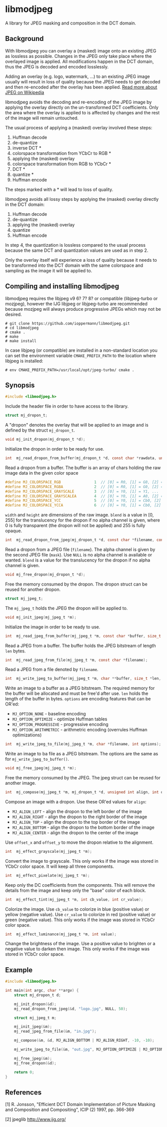 # libmodjpeg

A library for JPEG masking and composition in the DCT domain.

## Background

With libmodjpeg you can overlay a (masked) image onto an existing JPEG as lossless as possible. Changes in the JPEG only
take place where the overlayed image is applied. All modifications happen in the DCT domain, thus the JPEG is decoded and
encoded losslessly.

Adding an overlay (e.g. logo, watermark, ...) to an existing JPEG image usually will result in loss of quality because the JPEG
needs to get decoded and then re-encoded after the overlay has been applied. [Read more about JPEG on Wikipedia](https://en.wikipedia.org/wiki/JPEG)

libmodjpeg avoids the decoding and re-encoding of the JPEG image by applying the overlay directly on the un-transformed DCT
coefficients. Only the area where the overlay is applied to is affected by changes and the rest of the image will remain untouched.

The usual process of applying a (masked) overlay involved these steps:

1. Huffman decode
2. de-quantize
3. inverse DCT *
3. colorspace transformation from YCbCr to RGB *
4. applying the (masked) overlay
5. colorspace transformation from RGB to YCbCr *
6. DCT *
7. quantize *
8. Huffman encode

The steps marked with a * will lead to loss of quality.

libmodjpeg avoids all lossy steps by applying the (masked) overlay directly in the DCT domain:

1. Huffman decode
2. de-quantize
3. applying the (masked) overlay
4. quantize
5. Huffman encode

In step 4, the quantization is lossless compared to the usual process because the same DCT and quantization
values are used as in step 2.

Only the overlay itself will experience a loss of quality because it needs to be transformed into the DCT domain
with the same colorspace and sampling as the image it will be applied to.

## Compiling and installing libmodjpeg

libmodjpeg requires the libjpeg v9 6? 7? 8? or compatible (libjpeg-turbo or mozjpeg), however the IJG libjpeg or
libjpeg-turbo are recommended because mozjpeg will always produce progressive JPEGs which may not be desired.

```
# git clone https://github.com/ioppermann/libmodjpeg.git
# cd libmodjpeg
# cmake .
# make
# make install
```

In case libjpeg (or compatible) are installed in a non-standard location you can set the environment variable `CMAKE_PREFIX_PATH`
to the location where libjpeg is installed:

```
# env CMAKE_PREFIX_PATH=/usr/local/opt/jpeg-turbo/ cmake .
```

## Synopsis

```C
#include <libmodjpeg.h>
```

Include the header file in order to have access to the library.

```C
struct mj_dropon_t;
```

A "dropon" denotes the overlay that will be applied to an image and is defined by the struct `mj_dropon_t`.

```C
void mj_init_dropon(mj_dropon_t *d);
```

Initialize the dropon in order to be ready for use.

```C
int  mj_read_dropon_from_buffer(mj_dropon_t *d, const char *rawdata, unsigned int colorspace, size_t width, size_t height, short blend);
```

Read a dropon from a buffer. The buffer is an array of chars holding the raw image data in the given color space

```C
#define MJ_COLORSPACE_RGB               1  // [0] = R0, [1] = G0, [2] = B0, [3] = R1, ...
#define MJ_COLORSPACE_RGBA              2  // [0] = R0, [1] = G0, [2] = B0, [3] = A0, [4] = R1, ...
#define MJ_COLORSPACE_GRAYSCALE         3  // [0] = Y0, [1] = Y1, ...
#define MJ_COLORSPACE_GRAYSCALEA        4  // [0] = Y0, [1] = A0, [2] = Y1, ...
#define MJ_COLORSPACE_YCC               5  // [0] = Y0, [1] = Cb0, [2] = Cr0, [3] = Y1, ...
#define MJ_COLORSPACE_YCCA              6  // [0] = Y0, [1] = Cb0, [2] = Cr0, [3] = A0, [4] = Y1, ...
```

`width` and `height` are dimensions of the raw image. `blend` is a value in [0, 255] for the translucency for the dropon if no alpha
channel is given, where 0 is fully transparent (the dropon will not be applied) and 255 is fully opaque.

```C
int  mj_read_dropon_from_jpeg(mj_dropon_t *d, const char *filename, const char *mask, short blend);
```

Read a dropon from a JPEG file (`filename`). The alpha channel is given by the second JPEG file (`mask`). Use `NULL` is no alpha
channel is available or wanted. `blend` is a value for the translucency for the dropon if no alpha channel is given.

```C
void mj_free_dropon(mj_dropon_t *d);
```

Free the memory consumed by the dropon. The dropon struct can be reused for another dropon.


```C
struct mj_jpeg_t;
```
The `mj_jpeg_t` holds the JPEG the dropon will be applied to.

```C
void mj_init_jpeg(mj_jpeg_t *m);
```
Initialize the image in order to be ready to use.

```C
int  mj_read_jpeg_from_buffer(mj_jpeg_t *m, const char *buffer, size_t len);
```
Read a JPEG from a buffer. The buffer holds the JPEG bitstream of length `len` bytes.

```C
int  mj_read_jpeg_from_file(mj_jpeg_t *m, const char *filename);
```
Read a JPEG from a file denoted by `filename`.

```C
int  mj_write_jpeg_to_buffer(mj_jpeg_t *m, char **buffer, size_t *len, int options);
```
Write an image to a buffer as a JPEG bitstream. The required memory for the buffer will be allocated and must be free'd after use. `len` holds
the length of the buffer in bytes. `options` are encoding features that can be OR'ed:

* `MJ_OPTION_NONE` - baseline encoding
* `MJ_OPTION_OPTIMIZE` - optimize Huffman tables
* `MJ_OPTION_PROGRESSIVE` - progressive encoding
* `MJ_OPTION_ARITHMETRIC` - arithmetric encoding (overrules Huffman optimizations)

```C
int  mj_write_jpeg_to_file(mj_jpeg_t *m, char *filename, int options);
```
Write an image to ba file as a JPEG bitstream. The options are the same as for `mj_write_jpeg_to_buffer()`.

```C
void mj_free_jpeg(mj_jpeg_t *m);
```
Free the memory consumed by the JPEG. The jpeg struct can be reused for another image.

```C
int  mj_compose(mj_jpeg_t *m, mj_dropon_t *d, unsigned int align, int offset_x, int offset_y);
```
Compose an image with a dropon. Use these OR'ed values for `align`:

* `MJ_ALIGN_LEFT` - align the dropon to the left border of the image
* `MJ_ALIGN_RIGHT` - align the dropon to the right border of the image
* `MJ_ALIGN_TOP` - align the dropon to the top border of the image
* `MJ_ALIGN_BOTTOM` - align the dropon to the bottom border of the image
* `MJ_ALIGN_CENTER` - align the dropon to the center of the image

Use `offset_x` and `offset_y` to move the dropon relative to the alignment.

```C
int  mj_effect_grayscale(mj_jpeg_t *m);
```
Convert the image to grayscale. This only works if the image was stored in YCbCr color space. It will keep all three components.

```C
int  mj_effect_pixelate(mj_jpeg_t *m);
```
Keep only the DC coefficients from the components. This will remove the details from the image and keep only the "base" color of each block.

```C
int  mj_effect_tint(mj_jpeg_t *m, int cb_value, int cr_value);
```
Colorize the image. Use `cb_value` to colorize in blue (positive value) or yellow (negative value). Use `cr_value` to colorize in
red (positive value) or green (negative value). This only works if the image was stored in YCbCr color space.

```C
int  mj_effect_luminance(mj_jpeg_t *m, int value);
```
Change the brightness of the image. Use a positive value to brighten or a negative value to darken then image.
This only works if the image was stored in YCbCr color space.

## Example

```C
#include <libmodjpeg.h>

int main(int argc, char **argv) {
	struct mj_dropon_t d;

	mj_init_dropon(&d);
	mj_read_dropon_from_jpeg(&d, "logo.jpg", NULL, 50);

	struct mj_jpeg_t m;

	mj_init_jpeg(&m);
	mj_read_jpeg_from_file(&m, "in.jpg");

	mj_compose(&m, &d, MJ_ALIGN_BOTTOM | MJ_ALIGN_RIGHT, -10, -10);

	mj_write_jpeg_to_file(&m, "out.jpg", MJ_OPTION_OPTIMIZE | MJ_OPTION_PROGRESSIVE);

	mj_free_jpeg(&m);
	mj_free_dropon(&d);

	return 0;
}
````

## References

[1] R. Jonsson, "Efficient DCT Domain Implementation of Picture Masking
    and Composition and Compositing", ICIP (2) 1997, pp. 366-369

[2] jpeglib http://www.ijg.org/